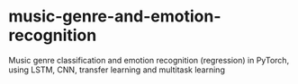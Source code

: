 # music-genre-and-emotion-recognition
Music genre classification and emotion recognition (regression) in PyTorch, using LSTM, CNN, transfer learning and multitask learning
